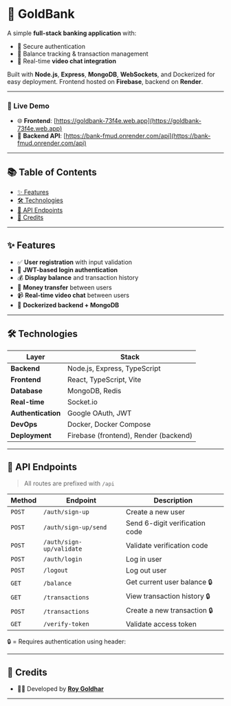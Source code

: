 # 🏦 GoldBank

A simple **full-stack banking application** with:

- 🔐 Secure authentication  
- 💸 Balance tracking & transaction management  
- 🎥 Real-time **video chat integration**

Built with **Node.js**, **Express**, **MongoDB**, **WebSockets**, and Dockerized for easy deployment. Frontend hosted on **Firebase**, backend on **Render**.

---

### 🔗 Live Demo

- 🌐 **Frontend**: [https://goldbank-73f4e.web.app](https://goldbank-73f4e.web.app)  
- 🚀 **Backend API**: [https://bank-fmud.onrender.com/api](https://bank-fmud.onrender.com/api)

---

## 📚 Table of Contents

- [✨ Features](#-features)
- [🛠️ Technologies](#-technologies)
- [📖 API Endpoints](#-api-endpoints)
- [🙌 Credits](#-credits)

---

## ✨ Features

- ✅ **User registration** with input validation
- 🔐 **JWT-based login authentication**
- 💰 **Display balance** and transaction history
- 🔄 **Money transfer** between users
- 📹 **Real-time video chat** between users
- 🐳 **Dockerized backend + MongoDB**

---

## 🛠️ Technologies

| Layer              | Stack                                      |
|--------------------|---------------------------------------------|
| **Backend**         | Node.js, Express, TypeScript               |
| **Frontend**        | React, TypeScript, Vite                    |
| **Database**        | MongoDB, Redis                             |
| **Real-time**       | Socket.io                                  |
| **Authentication**  | Google OAuth, JWT                          |
| **DevOps**          | Docker, Docker Compose                     |
| **Deployment**      | Firebase (frontend), Render (backend)      |

---

## 📖 API Endpoints

> All routes are prefixed with `/api`

| Method | Endpoint                 | Description                       |
|--------|--------------------------|-----------------------------------|
| `POST` | `/auth/sign-up`          | Create a new user                 |
| `POST` | `/auth/sign-up/send`     | Send 6-digit verification code    |
| `POST` | `/auth/sign-up/validate` | Validate verification code        |
| `POST` | `/auth/login`            | Log in user                       |
| `POST` | `/logout`                | Log out user                      |
| `GET`  | `/balance`               | Get current user balance 🔒       |
| `GET`  | `/transactions`          | View transaction history 🔒       |
| `POST` | `/transactions`          | Create a new transaction 🔒       |
| `GET`  | `/verify-token`          | Validate access token             |

🔒 = Requires authentication using header:  


---

## 🙌 Credits

- 👨‍💻 Developed by [**Roy Goldhar**](https://github.com/royg24)

---
